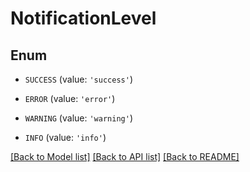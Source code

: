# NotificationLevel


## Enum

* `SUCCESS` (value: `'success'`)

* `ERROR` (value: `'error'`)

* `WARNING` (value: `'warning'`)

* `INFO` (value: `'info'`)

[[Back to Model list]](../README.md#documentation-for-models) [[Back to API list]](../README.md#documentation-for-api-endpoints) [[Back to README]](../README.md)


